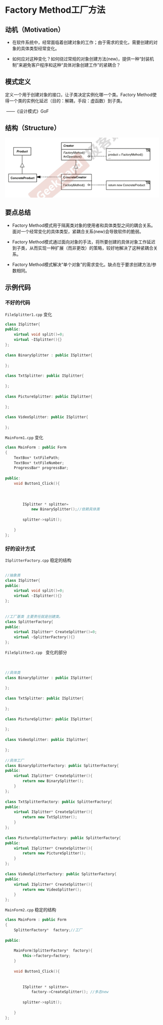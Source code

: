 # **Factory Method工厂方法**

## **动机（Motivation）** 

- 在软件系统中，经常面临着创建对象的工作；由于需求的变化，需要创建的对象的具体类型经常变化。 

- 如何应对这种变化？如何绕过常规的对象创建方法(new)，提供一种“封装机制”来避免客户程序和这种“具体对象创建工作”的紧耦合？

## **模式定义** 

定义一个用于创建对象的接口，让子类决定实例化哪一个类。Factory Method使得一个类的实例化延迟（目的：解耦，手段：虚函数）到子类。 

​																						 ——《设计模式》GoF

## **结构（Structure）**

![微信截图_20200825131805](picture\微信截图_20200825131805.png)

## **要点总结** 

- Factory Method模式用于隔离类对象的使用者和具体类型之间的耦合关系。面对一个经常变化的具体类型，紧耦合关系(new)会导致软件的脆弱。 

- Factory Method模式通过面向对象的手法，将所要创建的具体对象工作延迟到子类，从而实现一种扩展（而非更改）的策略，较好地解决了这种紧耦合关系。 

- Factory Method模式解决“单个对象”的需求变化。缺点在于要求创建方法/参数相同。 

## 示例代码

### 不好的代码

`FileSplitter1.cpp` 变化

```c++
class ISplitter{
public:
    virtual void split()=0;
    virtual ~ISplitter(){}
};

class BinarySplitter : public ISplitter{
    
};

class TxtSplitter: public ISplitter{
    
};

class PictureSplitter: public ISplitter{
    
};

class VideoSplitter: public ISplitter{
    
};
```

`MainForm1.cpp` 变化

```c++
class MainForm : public Form
{
	TextBox* txtFilePath;
	TextBox* txtFileNumber;
	ProgressBar* progressBar;

public:
	void Button1_Click(){


        
		ISplitter * splitter=
            new BinarySplitter();//依赖具体类
        
        splitter->split();

	}
};
```

### 好的设计方式

`ISplitterFactory.cpp` 稳定的结构

```c++

//抽象类
class ISplitter{
public:
    virtual void split()=0;
    virtual ~ISplitter(){}
};


//工厂基类 主要责任就是创建类。
class SplitterFactory{
public:
    virtual ISplitter* CreateSplitter()=0;
    virtual ~SplitterFactory(){}
};
```

`FileSplitter2.cpp ` 变化的部分

```c++


//具体类
class BinarySplitter : public ISplitter{
    
};

class TxtSplitter: public ISplitter{
    
};

class PictureSplitter: public ISplitter{
    
};

class VideoSplitter: public ISplitter{
    
};

//具体工厂
class BinarySplitterFactory: public SplitterFactory{
public:
    virtual ISplitter* CreateSplitter(){
        return new BinarySplitter();
    }
};

class TxtSplitterFactory: public SplitterFactory{
public:
    virtual ISplitter* CreateSplitter(){
        return new TxtSplitter();
    }
};

class PictureSplitterFactory: public SplitterFactory{
public:
    virtual ISplitter* CreateSplitter(){
        return new PictureSplitter();
    }
};

class VideoSplitterFactory: public SplitterFactory{
public:
    virtual ISplitter* CreateSplitter(){
        return new VideoSplitter();
    }
};
```

`MainForm2.cpp`  稳定的结构

```c++
class MainForm : public Form
{
    SplitterFactory*  factory;//工厂

public:
    
    MainForm(SplitterFactory*  factory){
        this->factory=factory;
    }
    
	void Button1_Click(){

        
		ISplitter * splitter=
            factory->CreateSplitter(); //多态new
        
        splitter->split();

	}
};
```